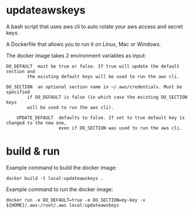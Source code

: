 updateawskeys
=============

A bash script that uses aws cli to auto rotate your aws access and secret keys.

A Dockerfile that allows you to run it on Linux, Mac or Windows.

The docker image takes 2 environment variables as input:

	DO_DEFAULT	must be true or false. If true will update the default section and
			the existing default keys will be used to run the aws cli.

	DO_SECTION	an optional section name in ~/.aws/credentials. Must be specified
			if DO_DEFAULT is false (in which case the existing DO_SECTION keys
			will be used to run the aws cli).

        UPDATE_DEFAULT  defaults to false. If set to true default key is changed to the new one,
                        even if DO_SECTION was used to run the aws cli.

build & run
===========

Example command to build the docker image:

	docker build -t local:updateawskeys .

Example command to run the docker image:

	docker run -e DO_DEFAULT=true -e DO_SECTION=my-key -v ${HOME}/.aws:/root/.aws local:updateawskeys
